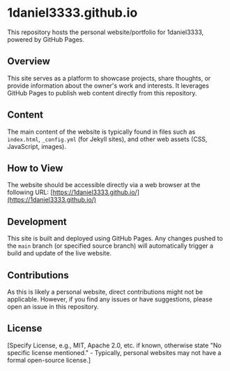 # 1daniel3333.github.io

This repository hosts the personal website/portfolio for 1daniel3333, powered by GitHub Pages.

## Overview

This site serves as a platform to showcase projects, share thoughts, or provide information about the owner's work and interests. It leverages GitHub Pages to publish web content directly from this repository.

## Content

The main content of the website is typically found in files such as `index.html`, `_config.yml` (for Jekyll sites), and other web assets (CSS, JavaScript, images).

## How to View

The website should be accessible directly via a web browser at the following URL:
[https://1daniel3333.github.io/](https://1daniel3333.github.io/)

## Development

This site is built and deployed using GitHub Pages. Any changes pushed to the `main` branch (or specified source branch) will automatically trigger a build and update of the live website.

## Contributions

As this is likely a personal website, direct contributions might not be applicable. However, if you find any issues or have suggestions, please open an issue in this repository.

## License

[Specify License, e.g., MIT, Apache 2.0, etc. if known, otherwise state "No specific license mentioned." - Typically, personal websites may not have a formal open-source license.]
